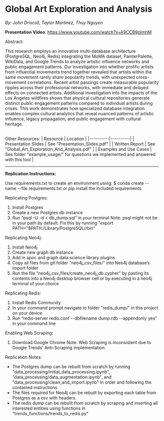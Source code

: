 # Global Art Exploration and Analysis

*By: John Driscoll, Taylor Martinez, Thuy Nguyen*

**Presentation Video**: https://www.youtube.com/watch?v=A9CCB9pImhM

Abstract:

This research employs an innovative multi-database architecture (PostgreSQL, Neo4j, Redis) integrating the MoMA dataset, PainterPalette, WikiData, and Google Trends to analyze artistic influence networks and public engagement patterns. Our investigation into whether prolific artists from influential movements trend together revealed that artists within the same movement rarely share popularity trends, with unexpected cross-movement correlations. Recent artist passings create measurable popularity ripples across their professional networks, with immediate and delayed effects on connected artists. Additional investigation into the impacts of the Los Angeles wildfires shows that physical cultural repositories generate distinct public engagement patterns compared to individual artists during crises. This work demonstrates how specialized database integration enables complex cultural analytics that reveal nuanced patterns of artistic influence, legacy propagation, and public engagement with cultural heritage.
<br/><br/>

Other Resources:
| Resource | Location |
|----------|----------|
| Presentation Slides | See "Presentation_Slides.pdf" |
| Written Report | See "Global_Art_Exploration_And_Analysis.pdf" |
| Examples and Use Cases | See folder "example_usage/" for questions we implemented and answered with this tool |

---

**Replication Instructions:**

Use requirements.txt to create an environment using:
$ conda create --name <env> --file requirements.txt
or pip install the included requirements

Replicating Postgres:
1. Install Postgres
2. Create a new Postgres db instance
3. Run “psql -U <username> -d <dbname> < db_dump.sql” in your terminal
Note: psql might not be in your path by default. Fix this by running "export PATH="$PATH:/Library/PostgreSQL/<YOUR VERSION>/bin"
   
Replicating Neo4j:
1. Install Neo4j
2. Create new graph db instance
3. Add in apoc and graph data science library plugins
4. Copy all files from git folder “neo4j_csv_files/” into Neo4j database’s import folder
5. Run the file “neo4j_csv_files/create_neo4j_db.cypher” by pasting its contents into a Neo4j desktop browser cell or by executing in a neo4j terminal of your choice

Replicating Redis:
1. Install Redis Community
2. In your command prompt navigate to folder "redis_dump/" in this project on your device
3. Run “redis-server redis.conf --dbfilename dump.rdb --appendonly yes” in your command line

Enabling Web Scraping:
1. Download Google Chrome
Note: Web Scraping is inconsistent due to Google Trends' Anti-Scraping implementation.

Replication Notes:
- The Postgres dump can be rebuilt from scratch by running "data_processing/initial_data_processing.ipynb", "data_processing/data_augmentation.ipynb", and "data_processing/clean_and_import.ipynb" in order and following the contained instructions.
- The files required for Neo4j can be rebuilt by exporting each table from Postgres as a csv with headers.
- The redis dump can be rebuilt from scratch by scraping and inserting all interested entities using functions in "trends_functions/trends_to_redis.py"
